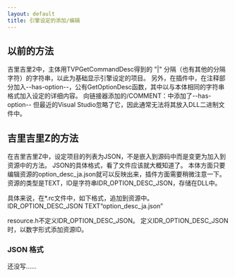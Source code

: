 ```yaml
---
layout: default
title: 引擎设定的添加/编辑
---
```


## 以前的方法
<!-- 吉里吉里2 では、本体は TVPGetCommandDesc で得られる "|" 区切り(他の区切り文字もあり)の文字列を得て、それを元にエンジン設定の項目を表示していた。  
また、プラグインでは、コメント部に --has-option-- を入れて、GetOptionDesc 関数を公開し、その中で本体と同じ文字列フォーマットで設定の詳細を入れていた。  
リンカに /COMMENT: で --has-option-- を追加していたが、最近の Visual Studio では無視されるので、通常の方法ではこれを DLL バイナリに入れることは出来なくなっていた。 -->
吉里吉里2中，主体用TVPGetCommandDesc得到的 "|" 分隔（也有其他的分隔字符）的字符串，以此为基础显示引擎设定的项目。
另外，在插件中，在注释部分加入--has-option--，公有GetOptionDesc函数，其中以与本体相同的字符串格式加入设定的详细内容。
向链接器添加的/COMMENT：中添加了--has-option-- 但最近的Visual Studio忽略了它，因此通常无法将其放入DLL二进制文件中。
## 吉里吉里Z的方法
<!-- 吉里吉里Z では、設定項目のリストは JSON にし、ソースに埋め込むのではなくリソースに入れる方法に変更した。  
JSON の具体的なフォーマットは、ファイルを見ればだいたい分かるはず。  
本体の方はリソースの option_desc_ja.json を編集してもらえば反映されるのでいいとして、プラグイン側は少し注意が必要。  
リソースの種類は、TEXT で、ID は文字列 IDR_OPTION_DESC_JSON で DLL に格納する。  

具体的には *.rc ファイルに、以下のように記述してリソースに追加する。  
IDR_OPTION_DESC_JSON TEXT "option_desc_ja.json"

resource.h では、IDR_OPTION_DESC_JSON を定義しない。  
IDR_OPTION_DESC_JSON を定義するとリソース ID が数値で追加される。 -->
在吉里吉里Z中，设定项目的列表为JSON，不是嵌入到源码中而是变更为加入到资源中的方法。
JSON的具体格式，看了文件应该就大概知道了。
本体方面只要编辑资源的option_desc_ja.json就可以反映出来，插件方面需要稍微注意一下。
资源的类型是TEXT，ID是字符串IDR_OPTION_DESC_JSON，存储在DLL中。

具体来说，在*.rc文件中，如下格式，追加到资源中。
IDR_OPTION_DESC_JSON TEXT“option_desc_ja.json”

resource.h不定义IDR_OPTION_DESC_JSON。
定义IDR_OPTION_DESC_JSON时，以数字形式添加资源ID。
### JSON 格式
还没写……
